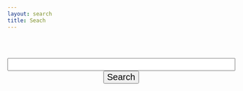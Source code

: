 ```yaml
---
layout: search
title: Seach
---
```


<br/>&nbsp;
<form action="get" id="site_search">
<center>
  <input style="font-size:20px;" type="text" id="search_box" size="40">
  &nbsp;
  <input style="font-size:20px;" type="submit" value="Search">
</center>
</form>
<br/>&nbsp;
<br/>&nbsp;

<ul id="search_results"></ul>
